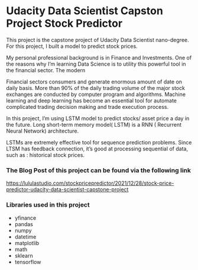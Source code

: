 # Udacity Data Scientist Capston Project Stock Predictor


This project is the capstone project of Udacity Data Scientist nano-degree. For this project, I built a model to predict stock prices. 

My personal professional background is in Finance and Investments. One of the reasons why I’m learning Data Science is to utility this powerful tool in the financial sector. The modern  

Financial sectors consumers and generate enormous amount of date on daily basis. More than 90% of the daily trading volume of the major stock exchanges are conducted by computer program and algorithms. Machine learning and deep learning has become an essential tool for automate complicated trading decision making and trade execution process.  

In this project, I’m using LSTM model to predict stocks/ asset price a day in the future. Long short-term memory model( LSTM) is a RNN ( Recurrent Neural Network) architecture.

LSTMs are extremely effective tool for sequence prediction problems. Since LTSM has feedback connection, it’s good at processing sequential of data, such as : historical stock prices. 

### The Blog Post of this project can be found via the following link
https://lululastudio.com/stockpricepredictor/2021/12/28/stock-price-predictor-udacity-data-scientist-capstone-project

### Libraries used in this project

* yfinance 
* pandas 
* numpy 
* datetime 
* matplotlib
* math 
* sklearn
* tensorflow 
